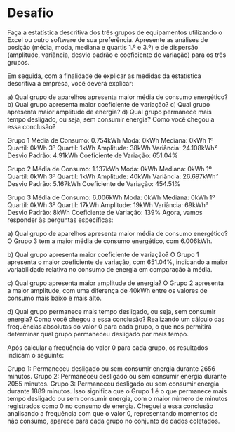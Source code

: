 # Desafio
Faça a estatística descritiva dos três grupos de equipamentos utilizando o Excel ou outro software de sua preferência. Apresente as análises de posição (média, moda, mediana e quartis 1.º e 3.º) e de dispersão (amplitude, variância, desvio padrão e coeficiente de variação) para os três grupos.

Em seguida, com a finalidade de explicar as medidas da estatística descritiva à empresa, você deverá explicar:

a) Qual grupo de aparelhos apresenta maior média de consumo energético?
b) Qual grupo apresenta maior coeficiente de variação?
c) Qual grupo apresenta maior amplitude de energia?
d) Qual grupo permanece mais tempo desligado, ou seja, sem consumir energia? Como você chegou a essa conclusão?

Grupo 1
Média de Consumo: 0.754kWh
Moda: 0kWh
Mediana: 0kWh
1º Quartil: 0kWh
3º Quartil: 1kWh
Amplitude: 38kWh
Variância: 24.108kWh²
Desvio Padrão: 4.91kWh
Coeficiente de Variação: 651.04%

Grupo 2
Média de Consumo: 1.137kWh
Moda: 0kWh
Mediana: 0kWh
1º Quartil: 0kWh
3º Quartil: 1kWh
Amplitude: 40kWh
Variância: 26.697kWh²
Desvio Padrão: 5.167kWh
Coeficiente de Variação: 454.51%

Grupo 3
Média de Consumo: 6.006kWh
Moda: 0kWh
Mediana: 0kWh
1º Quartil: 0kWh
3º Quartil: 17kWh
Amplitude: 19kWh
Variância: 69kWh²
Desvio Padrão: 8kWh
Coeficiente de Variação: 139%
Agora, vamos responder às perguntas específicas:

a) Qual grupo de aparelhos apresenta maior média de consumo energético?
O Grupo 3 tem a maior média de consumo energético, com 6.006kWh.

b) Qual grupo apresenta maior coeficiente de variação?
O Grupo 1 apresenta o maior coeficiente de variação, com 651.04%, indicando a maior variabilidade relativa no consumo de energia em comparação à média.

c) Qual grupo apresenta maior amplitude de energia?
O Grupo 2 apresenta a maior amplitude, com uma diferença de 40kWh entre os valores de consumo mais baixo e mais alto.

d) Qual grupo permanece mais tempo desligado, ou seja, sem consumir energia? Como você chegou a essa conclusão?
Realizando um cálculo das frequências absolutas do valor 0 para cada grupo, o que nos permitirá determinar qual grupo permaneceu desligado por mais tempo.

Após calcular a frequência do valor 0 para cada grupo, os resultados indicam o seguinte:

Grupo 1: Permaneceu desligado ou sem consumir energia durante 2656 minutos.
Grupo 2: Permaneceu desligado ou sem consumir energia durante 2055 minutos.
Grupo 3: Permaneceu desligado ou sem consumir energia durante 1889 minutos.
Isso significa que o Grupo 1 é o que permanece mais tempo desligado ou sem consumir energia, com o maior número de minutos registrados como 0 no consumo de energia. Cheguei a essa conclusão analisando a frequência com que o valor 0, representando momentos de não consumo, aparece para cada grupo no conjunto de dados coletados. 
